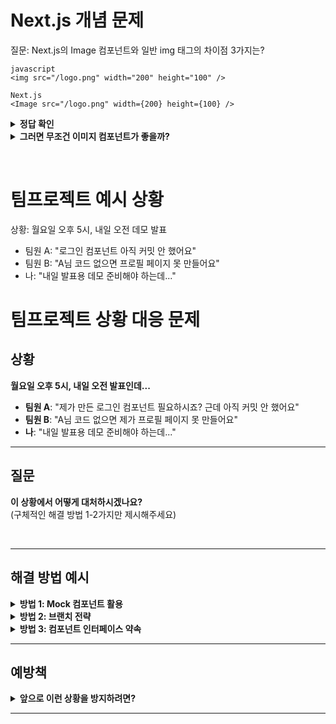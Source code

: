 # Next.js 개념 문제

질문: Next.js의 Image 컴포넌트와 일반 img 태그의 차이점 3가지는?

```
javascript
<img src="/logo.png" width="200" height="100" />
```

```
Next.js
<Image src="/logo.png" width={200} height={100} />
```

<details>
<summary><b> 정답 확인</b></summary>

1. 자동 최적화 (WebP 변환, 압축)
2. Lazy loading (뷰포트에 들어올 때 로드)
3. 반응형 지원 (기기별 적절한 크기)

</details>

<details>
<summary><b>그러면 무조건 이미지 컴포넌트가 좋을까?</b></summary>

결론은 NO 상황에 따라 다름

자동최적화의 장점

1. 용량 감소: WebP는 JPEG보다 25-35% 작음
2. 로딩 속도 향상: 작은 파일 = 빠른 다운로드
3. 자동 처리: 개발자가 신경 안 써도 됨

자동최적화의 단점

1. 브라우저 호환성: 구형 브라우저에서 WebP 미지원 (IE 등)
2. 빌드 시간 증가: 이미지 변환 처리로 빌드 느려짐
3. 서버 리소스 사용: 변환 작업으로 메모리/CPU 사용

Lazy Loading 장점

1. 초기 로딩 속도: 첫 페이지 로드가 빨라짐
2. 데이터 절약: 안 본 이미지는 다운로드 안 함
3. 사용자 경험: 페이지가 빨리 뜸

Lazy Loading 단점

1. 스크롤 시 지연: 이미지가 늦게 나타날 수 있음
2. 레이아웃 이동: 이미지 로드되면서 페이지가 밀릴 수 있음
3. SEO 이슈: 검색엔진이 모든 이미지를 못 볼 수도 있음

반응형 지원 장점

1. 모바일 최적화: 작은 화면에 작은 이미지
2. 데이터 절약: 불필요한 고해상도 이미지 안 받음
3. 자동 처리: 개발자가 여러 크기 준비 안 해도 됨

반응형 지원 단점

1. 복잡한 설정: 때로는 원하는 대로 안 될 수 있음
2. 디버깅 어려움: 어떤 크기가 로드되는지 확인 힘듦
3. 캐시 복잡성: 여러 버전의 이미지가 생성됨

---

</details>

&nbsp;

# 팀프로젝트 예시 상황

상황: 월요일 오후 5시, 내일 오전 데모 발표

- 팀원 A: "로그인 컴포넌트 아직 커밋 안 했어요"
- 팀원 B: "A님 코드 없으면 프로필 페이지 못 만들어요"
- 나: "내일 발표용 데모 준비해야 하는데..."

# 팀프로젝트 상황 대응 문제

## 상황

**월요일 오후 5시, 내일 오전 발표인데...**

- **팀원 A**: "제가 만든 로그인 컴포넌트 필요하시죠? 근데 아직 커밋 안 했어요"
- **팀원 B**: "A님 코드 없으면 제가 프로필 페이지 못 만들어요"
- **나**: "내일 발표용 데모 준비해야 하는데..."

---

## 질문

**이 상황에서 어떻게 대처하시겠나요?**  
(구체적인 해결 방법 1-2가지만 제시해주세요)

&nbsp;

---

## 해결 방법 예시

<details>
<summary><b>방법 1: Mock 컴포넌트 활용</b></summary>

### 즉시 해결책

- **팀원 A**: 지금 당장 커밋&푸시 요청
- **임시 Mock 로그인**: 가짜 임시 컴포넌트 제작

```javascript
function TempLogin() {
  return (
    <div>
      <h2>로그인</h2>
      <input placeholder="아이디" />
      <input placeholder="비밀번호" type="password" />
      <button
        onClick={() => {
          localStorage.setItem('isLoggedIn', 'true')
          alert('로그인됨!')
          window.location.href = '/profile'
        }}
      >
        로그인
      </button>
    </div>
  )
}
```

### 결과

- 팀원 B가 프로필 페이지 작업 계속 가능
- 내일 발표용 최소 데모 준비 완료

</details>

<details>
<summary><b>방법 2: 브랜치 전략</b></summary>

### 미완성 코드라도 공유

```bash
# 팀원 A가 WIP(Work In Progress) 브랜치 생성
git checkout -b feature/login-wip
git add .
git commit -m "WIP: 로그인 컴포넌트 (미완성)"
git push

# 팀원 B가 해당 브랜치 사용
git checkout feature/login-wip
# A님의 미완성 코드를 기반으로 작업 시작
```

### 장점

- 실제 코드 구조 파악 가능
- 나중에 A님이 완성하면 쉽게 합칠 수 있음

</details>

<details>
<summary><b>방법 3: 컴포넌트 인터페이스 약속</b></summary>

### 미리 인터페이스 정의

```javascript
// 팀원들끼리 미리 약속한 로그인 컴포넌트 형태
;<Login onSuccess={(user) => handleLoginSuccess(user)} />

// 팀원 B는 이 약속을 기반으로 프로필 페이지 작성
function Profile() {
  const [user, setUser] = useState(null)

  const handleLoginSuccess = (user) => {
    setUser(user)
  }

  return (
    <div>
      {!user ? (
        <Login onSuccess={handleLoginSuccess} />
      ) : (
        <UserProfile user={user} />
      )}
    </div>
  )
}
```

### 장점

- 각자 독립적으로 작업 가능
- 나중에 실제 컴포넌트와 쉽게 교체

</details>

---

## 예방책

<details>
<summary><b>앞으로 이런 상황을 방지하려면?</b></summary>

### 1. 일정 관리

- **데일리 체크**: 매일 간단한 진행상황 공유
- **의존성 우선순위**: 다른 사람이 기다리는 작업 먼저
- **버퍼 시간**: 마감일보다 1-2일 여유 두기

### 2. 소통 방식

- **조기 공유**: "못할 것 같다" 싶으면 즉시 팀에 알리기
- **WIP 공유**: 미완성이라도 중간 결과물 공유
- **블로커 식별**: "내 작업을 기다리는 사람이 있나?" 확인

### 3. 기술적 대비책

- **Mock 데이터/컴포넌트**: 항상 준비해두기
- **인터페이스 우선 설계**: API나 컴포넌트 구조 먼저 정의
- **브랜치 전략**: feature 브랜치 활용

</details>

---
